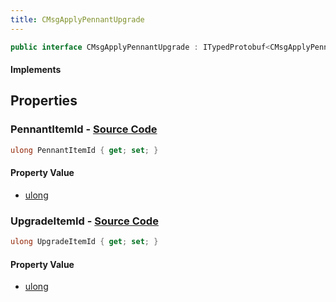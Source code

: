 ```yaml
---
title: CMsgApplyPennantUpgrade
---
```


```csharp
public interface CMsgApplyPennantUpgrade : ITypedProtobuf<CMsgApplyPennantUpgrade>, INativeHandle
```

#### Implements

## Properties

### **PennantItemId** - [Source Code](https://github.com/swiftly-solution/swiftlys2/blob/main/managed/src/SwiftlyS2.Generated/Protobufs/Interfaces/CMsgApplyPennantUpgrade.cs#L16)

```csharp
ulong PennantItemId { get; set; }
```

#### Property Value

- [ulong](https://learn.microsoft.com/dotnet/api/system.uint64)

### **UpgradeItemId** - [Source Code](https://github.com/swiftly-solution/swiftlys2/blob/main/managed/src/SwiftlyS2.Generated/Protobufs/Interfaces/CMsgApplyPennantUpgrade.cs#L13)

```csharp
ulong UpgradeItemId { get; set; }
```

#### Property Value

- [ulong](https://learn.microsoft.com/dotnet/api/system.uint64)

